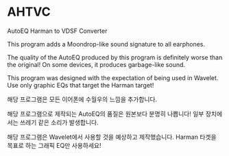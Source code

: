 # AHTVC
AutoEQ Harman to VDSF Converter

This program adds a Moondrop-like sound signature to all earphones.

The quality of the AutoEQ produced by this program is definitely worse than the original!
On some devices, it produces garbage-like sound.

This program was designed with the expectation of being used in Wavelet.
Use only graphic EQs that target the Harman target!

해당 프로그램은 모든 이어폰에 수월우의 느낌을 추가합니다.

해당 프로그램으로 제작되는 AutoEQ의 품질은 원본보다 분명히 나쁩니다!
일부 장치에서는 쓰레기 같은 소리가 발생합니다.

해당 프로그램은 Wavelet에서 사용할 것을 예상하고 제작했습니다.
Harman 타겟을 목표로 하는 그래픽 EQ만 사용하세요!
